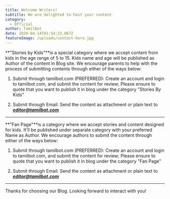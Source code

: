 ```yaml
---
title: Welcome Writers!
subtitle: We are delighted to host your content
category:
  - Official
author: TamilBot
date: 2020-04-14T01:54:23.067Z
featureImage: /uploads/contact-hero.jpg
---
```

**"Stories by Kids"**is a special category where we accept content from kids in the age range of 5 to 15. Kids name and age will be published as Author of the content in Blog site. We encourage parents to help with the process of submitting contents through either of the ways below:

1. Submit through tamilbot.com (PREFERRED): Create an account and login to tamilbot.com, and submit the content for review; Please ensure to quote that you want to publish it in blog under the category "Stories By Kids"

2. Submit through Email: Send the content as attachment or plain text to ***editor@tamilbot.com***

- - -

**"Fan Page"**is a category where we accept stories and content designed for kids. It'll be published under separate category with your preferred Name as Author. We encourage authors to submit the content through either of the ways below:

1. Submit through tamilbot.com (PREFERRED): Create an account and login to tamilbot.com, and submit the content for review; Please ensure to quote that you want to publish it in blog under the category "Fan Page"

2. Submit through Email: Send the content as attachment or plain text to ***editor@tamilbot.com***

- - -

Thanks for choosing our Blog. Looking forward to interact with you!